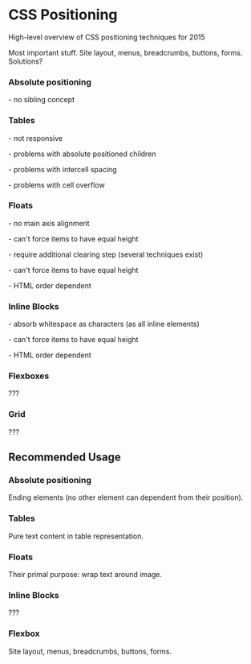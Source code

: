 # CSS Positioning

High-level overview of CSS positioning techniques for 2015

Most important stuff. Site layout, menus, breadcrumbs, buttons, forms. Solutions?

### Absolute positioning

\- no sibling concept

### Tables

\- not responsive

\- problems with absolute positioned children

\- problems with intercell spacing

\- problems with cell overflow

### Floats

\- no main axis alignment

\- can't force items to have equal height

\- require additional clearing step (several techniques exist)

\- can't force items to have equal height

\- HTML order dependent

### Inline Blocks

\- absorb whitespace as characters (as all inline elements)

\- can't force items to have equal height

\- HTML order dependent

### Flexboxes

???

### Grid

???

## Recommended Usage

### Absolute positioning

Ending elements (no other element can dependent from their position).

### Tables

Pure text content in table representation.

### Floats

Their primal purpose: wrap text around image.

### Inline Blocks

???

### Flexbox 

Site layout, menus, breadcrumbs, buttons, forms.

